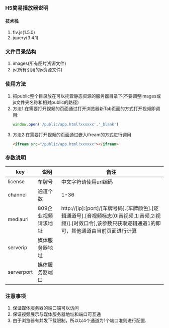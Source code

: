 ###  H5简易播放器说明

#### 技术栈

1. flv.js(1.5.0)
2. jquery(3.4.1)

### 文件目录结构

1. images(所有图片资源文件)
2. js(所有引用的js资源文件)

### 使用方法

1. 把public整个目录放在可以托管静态资源的服务器目录下(不要调整images或js文件夹名称和相对public的路径)
2. 方法1:在需要打开视频的页面通过打开浏览器新Tab页面的方式打开视频即调用:
    ```js
    window.open('/public/app.html?xxxxxx','_blank')
    ```
3. 方法2:在需要打开视频的页面通过嵌入ifream的方式进行调用 
    ```html
    <ifream src="/public/app.html?xxxxxx"></ifream>
    ```

### 参数说明

key | 说明  |  备注  
-|-|-
license|车牌号|中文字符请使用url编码
channel|通道个数|1-36
mediaurl|809企业视频请求地址|http://[ip]:[port]/[车牌号码].[车牌颜色].[逻辑通道号].[音视频标志(0:音视频,1:音频,2:视频)].[时效口令],该参数只获取逻辑通道1的即可，其他通道由当前页面进行计算
serverip|媒体服务器地址|
serverport|媒体服务器端口|


### 注意事项

1. 保证媒体服务器的端口端可以访问
2. 保证视频展示与媒体服务器地址和端口可互通
3. 由于浏览器有并发下载限制，所以以4个通道为1个端口准则进行配置.